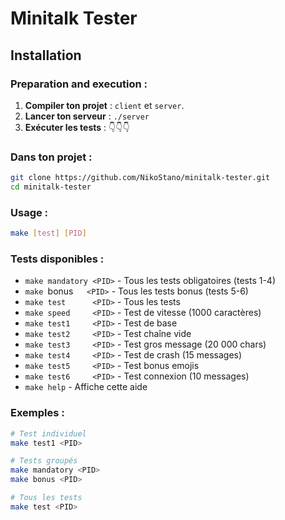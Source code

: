 # Minitalk Tester

## Installation

### Preparation and execution :

1. **Compiler ton projet** : `client` et `server`.
2. **Lancer ton serveur** : `./server`
3. **Exécuter les tests** : 👇👇👇

### Dans ton projet :
```bash
git clone https://github.com/NikoStano/minitalk-tester.git
cd minitalk-tester
```

### Usage :
```bash
make [test] [PID]
```

### Tests disponibles :

- `make mandatory <PID>` - Tous les tests obligatoires (tests 1-4)
- `make `bonus`   <PID>` - Tous les tests bonus (tests 5-6)
- `make test      <PID>` - Tous les tests
- `make speed     <PID>` - Test de vitesse (1000 caractères)
- `make test1     <PID>` - Test de base
- `make test2     <PID>` - Test chaîne vide
- `make test3     <PID>` - Test gros message (20 000 chars)
- `make test4     <PID>` - Test de crash (15 messages)
- `make test5     <PID>` - Test bonus emojis
- `make test6     <PID>` - Test connexion (10 messages)
- `make help` 		     - Affiche cette aide

### Exemples :

```bash
# Test individuel
make test1 <PID>

# Tests groupés
make mandatory <PID>
make bonus <PID>

# Tous les tests
make test <PID>
```
